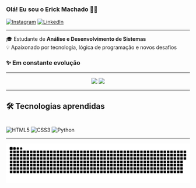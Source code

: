 ### Olá! Eu sou o Erick Machado 🖖🏻

[![Instagram](https://img.shields.io/badge/Instagram-E4405F?style=for-the-badge&logo=instagram&logoColor=white)](https://www.instagram.com/erick_machad0/) 
[![LinkedIn](https://img.shields.io/badge/LinkedIn-0077B5?style=for-the-badge&logo=linkedin&logoColor=white)](https://www.linkedin.com/in/erick-machado-alves/)

---

🎓 Estudante de **Análise e Desenvolvimento de Sistemas**  
💡 Apaixonado por tecnologia, lógica de programação e novos desafios  
### ✨ Em constante evolução
---

<p align="center">
  <img height="170" src="https://github-readme-stats.vercel.app/api?username=Erick-Machado022&show_icons=true&theme=dracula" />
  <img height="170" src="https://github-readme-stats.vercel.app/api/top-langs/?username=Erick-Machado022&layout=compact&theme=dracula" />
</p>

---

## 🛠️ Tecnologias aprendidas
<div style="display: inline_block"><br/>
  <img align="center" alt="HTML5" src="https://img.shields.io/badge/HTML5-E34F26?style=for-the-badge&logo=html5&logoColor=white" />
  <img align="center" alt="CSS3" src="https://img.shields.io/badge/CSS3-1572B6?style=for-the-badge&logo=css3&logoColor=white" />
  <img align="center" alt="Python" src="https://img.shields.io/badge/Python-14354C?style=for-the-badge&logo=python&logoColor=white" />
</div>  

---



![snake gif](https://github.com/Erick-Machado022/Erick-Machado022/blob/main/dist/github-snake-dark.svg)






